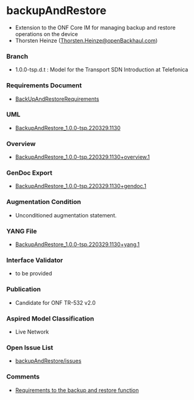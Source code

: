 # backupAndRestore
- Extension to the ONF Core IM for managing backup and restore operations on the device
- Thorsten Heinze (Thorsten.Heinze@openBackhaul.com)

### Branch
- 1.0.0-tsp.d.t : Model for the Transport SDN Introduction at Telefonica

### Requirements Document
- [BackUpAndRestoreRequirements](./BackUpAndRestoreRequirements.md)

### UML
- [BackupAndRestore_1.0.0-tsp.220329.1130](./BackupAndRestore_1.0.0-tsp.220329.1130.zip)

### Overview 
- [BackupAndRestore_1.0.0-tsp.220329.1130+overview.1](./BackupAndRestore_1.0.0-tsp.220329.1130+overview.1.png)

### GenDoc Export
- [BackupAndRestore_1.0.0-tsp.220329.1130+gendoc.1](./BackupAndRestore_1.0.0-tsp.220329.1130+gendoc.1.docx)

### Augmentation Condition
- Unconditioned augmentation statement.

### YANG File
- [BackupAndRestore_1.0.0-tsp.220329.1130+yang.1](./BackupAndRestore_1.0.0-tsp.220329.1130+yang.1.zip)

### Interface Validator
- to be provided

### Publication
- Candidate for ONF TR-532 v2.0

### Aspired Model Classification
- Live Network

### Open Issue List
- [backupAndRestore/issues](../../issues)

### Comments
- [Requirements to the backup and restore function](./BackUpAndRestoreRequirements.md)
